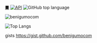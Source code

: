 [■](https://github.com/benigumocom/index#index)
[![API](https://img.shields.io/badge/API-24%2B-brightgreen.svg?style=flat)](https://android-arsenal.com/api?level=24)
![GitHub top language](https://img.shields.io/github/languages/top/benigumocom/BottomNavigationActivity)

![benigumocom](https://github-readme-stats.vercel.app/api?username=benigumocom)

![Top Langs](https://github-readme-stats.vercel.app/api/top-langs/?username=benigumocom&layout=compact)

gists https://gist.github.com/benigumocom



